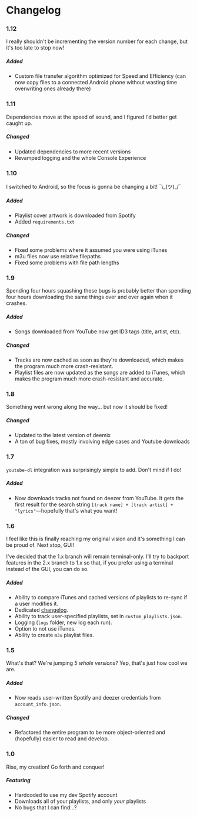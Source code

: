 # Changelog

### 1.12

I really shouldn't be incrementing the version number for each change, but it's too late to stop now!

##### Added

 - Custom file transfer algorithm optimized for Speed and Efficiency (can now copy files to a connected Android phone without wasting time overwriting ones already there) 

### 1.11

Dependencies move at the speed of sound, and I figured I'd better get caught up.

##### Changed

 - Updated dependencies to more recent versions
 - Revamped logging and the whole Console Experience

### 1.10

I switched to Android, so the focus is gonna be changing a bit! ¯\\\_(ツ)\_/¯

##### Added

 - Playlist cover artwork is downloaded from Spotify
 - Added `requirements.txt`

##### Changed

 - Fixed some problems where it assumed you were using iTunes
 - m3u files now use relative filepaths
 - Fixed some problems with file path lengths

### 1.9

Spending four hours squashing these bugs is probably better than spending four hours downloading the same things over and over again when it crashes.

##### Added

 - Songs downloaded from YouTube now get ID3 tags (title, artist, etc).

##### Changed

 - Tracks are now cached as soon as they're downloaded, which makes the program much more crash-resistant.
 - Playlist files are now updated as the songs are added to iTunes, which makes the program much more crash-resistant and accurate.

### 1.8

Something went wrong along the way... but now it should be fixed!

##### Changed

 - Updated to the latest version of deemix
 - A ton of bug fixes, mostly involving edge cases and Youtube downloads

### 1.7

`youtube-dl` integration was surprisingly simple to add. Don't mind if I do!

##### Added

 - Now downloads tracks not found on deezer from YouTube. It gets the first result for the search string `[track name] + [track artist] + "lyrics"`—hopefully that's what you want!

### 1.6

I feel like this is finally reaching my original vision and it's something I can be proud of. Next stop, GUI!

I've decided that the 1.x branch will remain terminal-only. I'll try to backport features in the 2.x branch to 1.x so that, if you prefer using a terminal instead of the GUI, you can do so.

##### Added

 - Ability to compare iTunes and cached versions of playlists to re-sync if a user modifies it.
 - Dedicated [changelog](CHANGELOG.md).
 - Ability to track user-specified playlists, set in `custom_playlists.json`.
 - Logging (`logs` folder, new log each run).
 - Option to not use iTunes.
 - Ability to create `m3u` playlist files.

### 1.5

What's that? We're jumping *5 whole versions?* Yep, that's just how cool we are.

##### Added

 - Now reads user-written Spotify and deezer credentials from `account_info.json`.

##### Changed

 - Refactored the entire program to be more object-oriented and (hopefully) easier to read and develop.

### 1.0

Rise, my creation! Go forth and conquer!

##### Featuring

 - Hardcoded to use my dev Spotify account
 - Downloads all of your playlists, and only *your* playlists
 - No bugs that I can find...?
